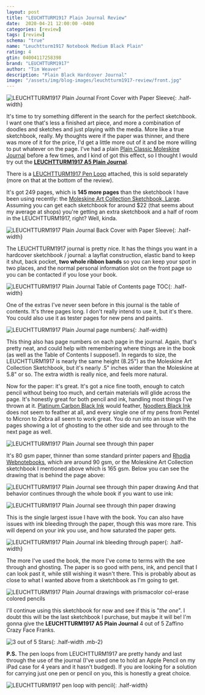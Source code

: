 ```yaml
---
layout: post
title: "LEUCHTTURM1917 Plain Journal Review"
date:  2020-04-21 12:00:00 -0400
categories: [review]
tags: [review]
schema: "true"
name: "Leuchtturm1917 Notebook Medium Black Plain"
rating: 4
gtin: 04004117258398
brand: "LEUCHTTURM1917"
author: "Tim Weaver"
description: "Plain Black Hardcover Journal"
image: "/assets/img/blog-images/leuchtturm1917-review/front.jpg"
---
```


![LEUCHTTURM1917 Plain Journal Front Cover with Paper Sleeve](/assets/img/blog-images/leuchtturm1917-review/front.jpg){: .half-width}

It's time to try something different in the search for the perfect sketchbook. I want one that's less a finished art piece, and more a combination of doodles and sketches and just playing with the media. More like a true sketchbook, really. My thoughts were if the paper was thinner, and there was more of it for the price, I'd get a little more out of it and be more willing to put whatever on the page. I've had a plain [Plain Classic Moleskine Journal](https://us.moleskine.com/classic-notebook-black/p0460) before a few times, and I kind of got this effect, so I thought I would try out the **[LEUCHTTURM1917 A5 Plain Journal](https://www.leuchtturm1917.us/notebook-medium-a5-hardcover-251-numbered-pages-5-3-4-x-8-1-4-in.html)**.

There is a [LEUCHTTURM1917 Pen Loop](https://www.leuchtturm1917.us/pen-loop-elastic-pen-holder-size-40-x-40-mm-15-mm-elastic-loop.html) attached, this is sold separately (more on that at the bottom of the review).

It's got 249 pages, which is **145 more pages** than the sketchbook I have been using recently: the [Moleskine Art Collection Sketchbook, Large](https://us.moleskine.com/sketchbook-black/p0437). Assuming you can get each sketchbook for around $22 (that seems about my average at shops) you're getting an extra sketchbook and a half of room in the LEUCHTTURM1917, right? Well, kinda.

![LEUCHTTURM1917 Plain Journal Back Cover with Paper Sleeve](/assets/img/blog-images/leuchtturm1917-review/back.jpg){: .half-width}

<!--more-->

The LEUCHTTURM1917 journal is pretty nice. It has the things you want in a hardcover sketchbook / journal: a layflat construction, elastic band to keep it shut, back pocket, **two whole ribbon bands** so you can keep your spot in two places, and the normal personal information slot on the front page so you can be contacted if you lose your book.

![LEUCHTTURM1917 Plain Journal Table of Contents page TOC](/assets/img/blog-images/leuchtturm1917-review/toc.jpg){: .half-width}

One of the extras I've never seen before in this journal is the table of contents. It's three pages long. I don't really intend to use it, but it's there. You could also use it as tester pages for new pens and paints.

![LEUCHTTURM1917 Plain Journal page numbers](/assets/img/blog-images/leuchtturm1917-review/page-num.JPG){: .half-width}

This thing also has page numbers on each page in the journal. Again, that's pretty neat, and could help with remembering where things are in the book (as well as the Table of Contents I suppose!). In regards to size, the LEUCHTTURM1917 is nearly the same height (8.25") as the Moleskine Art Collection Sketchbook, but it's nearly .5" inches wider than the Moleskine at 5.8" or so. The extra width is really nice, and feels more natural.

Now for the paper: it's great. It's got a nice fine tooth, enough to catch pencil without being too much, and certain materials will glide across the page. It's honestly great for both pencil and ink, handling most things I've thrown at it. [Platinum Carbon Black Ink](https://www.gouletpens.com/products/platinum-carbon-black-60ml-bottled-ink) would feather, [Noodlers Black Ink](https://www.gouletpens.com/collections/noodlers-ink/products/noodlers-black-3oz-bottled-ink?variant=11884735791147) does not seem to feather at all, and every single one of my pens from Pentel to Micron to Zebra all seem to work great. You do run into an issue with the pages showing a lot of ghosting to the other side and see through to the next page as well.

![LEUCHTTURM1917 Plain Journal see through thin paper](/assets/img/blog-images/leuchtturm1917-review/thin-paper.jpg)

It's 80 gsm paper, thinner than some standard printer papers and [Rhodia Webnotebooks](https://rhodiapads.com/collections_boutique_webnotebook.php), which are around 90 gsm, or the Moleskine Art Collection sketchbook I mentioned above which is 165 gsm. Below you can see the drawing that is behind the page above:

![LEUCHTTURM1917 Plain Journal see through thin paper drawing](/assets/img/blog-images/leuchtturm1917-review/first-spread.jpg)
And that behavior continues through the whole book if you want to use ink:

![LEUCHTTURM1917 Plain Journal see through thin paper drawing](/assets/img/blog-images/leuchtturm1917-review/ghosting.jpg)

This is the single largest issue I have with the book. You can also have issues with ink bleeding through the paper, though this was more rare. This will depend on your ink you use, and how saturated the paper gets.

![LEUCHTTURM1917 Plain Journal ink bleeding through paper](/assets/img/blog-images/leuchtturm1917-review/bleed-through.jpg){: .half-width}

The more I've used the book, the more I've come to terms with the see through and ghosting. The paper is so good with pens, ink, and pencil that I can look past it, while still wishing it wasn't there. This is probably about as close to what I wanted above from a sketchbook as I'm going to get.

![LEUCHTTURM1917 Plain Journal drawings with prismacolor col-erase colored pencils](/assets/img/blog-images/leuchtturm1917-review/pencil-spread.jpg)

I'll continue using this sketchbook for now and see if this is "*the one*". I doubt this will be the last sketchbook I purchase, but maybe it will be! I'm gonna give the **LEUCHTTURM1917 A5 Plain Journal** 4 out of 5 Zaffino Crazy Face Franks.

![3 out of 5 Stars](/assets/img/blog-images/zaffino-scale-4-star.jpg){: .half-width .mb-2}

**P.S.** The pen loops from LEUCHTTURM1917 are pretty handy and last through the use of the journal (I've used one to hold an Apple Pencil on my iPad case for 4 years and it hasn't budged). If you are looking for a solution for carrying just one pen or pencil on you, this is honestly a great choice.

![LEUCHTTURM1917 pen loop with pencil](/assets/img/blog-images/leuchtturm1917-review/pen-loop.jpg){: .half-width}
